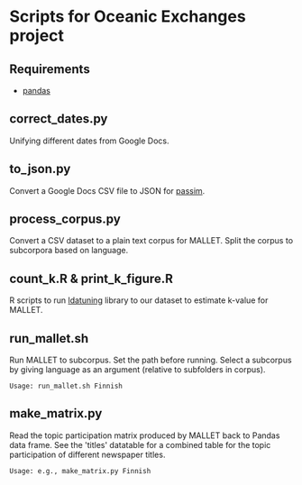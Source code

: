 # Scripts for Oceanic Exchanges project

## Requirements
- [pandas](https://pandas.pydata.org/pandas-docs/stable/install.html)

## correct_dates.py
Unifying different dates from Google Docs.

## to_json.py
Convert a Google Docs CSV file to JSON for [passim](https://github.com/dasmiq/passim).

## process_corpus.py
Convert a CSV dataset to a plain text corpus for MALLET. Split the corpus to subcorpora based 
on language.

## count_k.R & print_k_figure.R
R scripts to run [ldatuning](https://github.com/nikita-moor/ldatuning) library to our dataset to estimate k-value for MALLET.

## run_mallet.sh
Run MALLET to subcorpus. Set the path before running. Select a subcorpus by giving language as 
an argument (relative to subfolders in corpus).

`Usage: run_mallet.sh Finnish`

## make_matrix.py
Read the topic participation matrix produced by MALLET back to Pandas data frame. See the 
'titles' datatable for a combined table for the topic participation of different newspaper 
titles.

`Usage: e.g., make_matrix.py Finnish`
